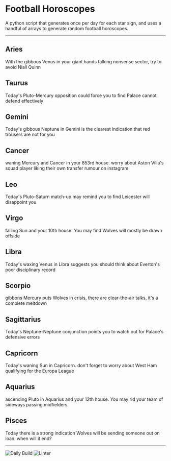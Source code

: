 # Football Horoscopes

A python script that generates once per day for each star sign, and uses a handful of arrays to generate random football horoscopes.

---

<!-- horoscopes_item starts -->
<h2>Aries</h2><p>With the gibbous Venus in your giant hands talking nonsense sector, try to avoid Niall Quinn</p><h2>Taurus</h2><p>Today's Pluto-Mercury opposition could force you to find Palace cannot defend effectively</p><h2>Gemini</h2><p>Today's gibbous Neptune in Gemini is the clearest indication that red trousers are not for you</p><h2>Cancer</h2><p>waning Mercury and Cancer in your 853rd house. worry about Aston Villa's squad player liking their own transfer rumour on instagram</p><h2>Leo</h2><p>Today's Pluto-Saturn match-up may remind you to find Leicester will disappoint you</p><h2>Virgo</h2><p>falling Sun and your 10th house. You may find Wolves will mostly be drawn offside</p><h2>Libra</h2><p>Today's waxing Venus in Libra suggests you should think about Everton's poor disciplinary record</p><h2>Scorpio</h2><p>gibbons Mercury puts Wolves in crisis, there are clear-the-air talks, it's a complete meltdown</p><h2>Sagittarius</h2><p>Today's Neptune-Neptune conjunction points you to watch out for Palace's defensive errors</p><h2>Capricorn</h2><p>Today's waning Sun in Capricorn. don't forget to worry about West Ham qualifying for the Europa League</p><h2>Aquarius</h2><p>ascending Pluto in Aquarius and your 12th house. You may rid your team of sideways passing midfielders.</p><h2>Pisces</h2><p>Today there is a strong indication Wolves will be sending someone out on loan. when will it end?</p>
<!-- horoscopes_item ends -->

---

![Daily Build](https://github.com/MatBenfield/horofootball.thechels.uk/workflows/Daily%20Build/badge.svg) ![Linter](https://github.com/MatBenfield/horofootball.thechels.uk/workflows/Linter/badge.svg)
